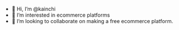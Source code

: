 - 👋 Hi, I’m @kainchi
- 👀 I’m interested in ecommerce platforms
- 💞️ I’m looking to collaborate on making a free ecommerce platform.

<!---
kainchi/kainchi is a ✨ special ✨ repository because its `README.md` (this file) appears on your GitHub profile.
You can click the Preview link to take a look at your changes.
--->
